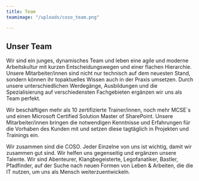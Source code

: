 ```yaml
---
title: Team
teamimage: "/uploads/coso_team.png"

---
```

## Unser **Team**

Wir sind ein junges, dynamisches Team und leben eine agile und moderne Arbeitskultur mit kurzen Entscheidungswegen und einer flachen Hierarchie. Unsere Mitarbeiter/innen sind nicht nur technisch auf dem neuesten Stand, sondern können ihr topaktuelles Wissen auch in der Praxis umsetzen. Durch unsere unterschiedlichen Werdegänge, Ausbildungen und die Spezialisierung auf verschiedensten Fachgebieten ergänzen wir uns als Team perfekt.

Wir beschäftigen mehr als 10 zertifizierte Trainer/innen, noch mehr MCSE\`s und einen Microsoft Certified Solution Master of SharePoint. Unsere Mitarbeiter/innen bringen die notwendigen Kenntnisse und Erfahrungen für die Vorhaben des Kunden mit und setzen diese tagtäglich in Projekten und Trainings ein.

Wir zusammen sind die COSO. Jeder Einzelne von uns ist wichtig, damit wir zusammen gut sind. Wir helfen uns gegenseitig und ergänzen unsere Talente. Wir sind Abenteurer, Klangbegeisterte, Legofanatiker, Bastler, Pfadfinder, auf der Suche nach neuen Formen von Leben & Arbeiten, die die IT nutzen, um uns als Mensch weiterzuentwickeln.